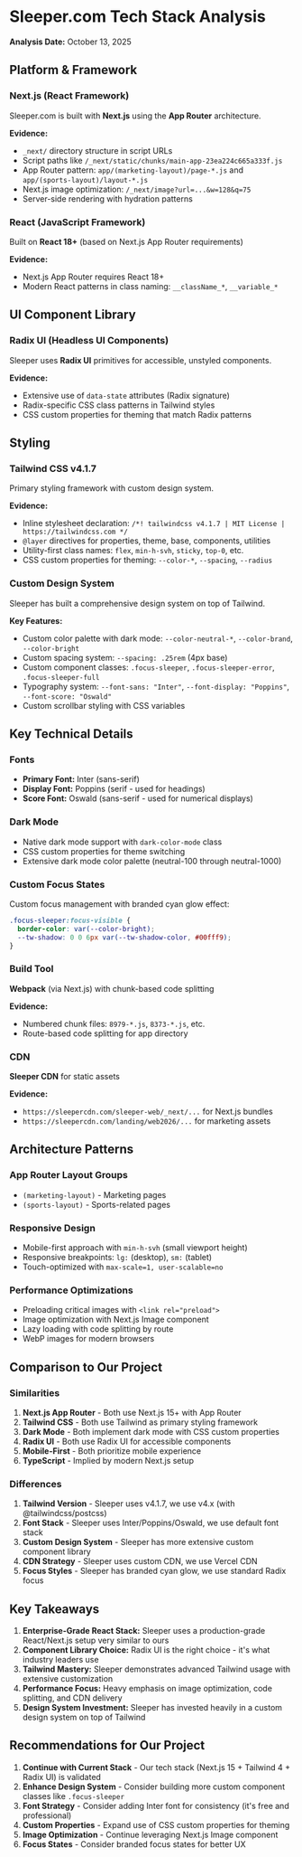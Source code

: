 # Sleeper.com Tech Stack Analysis

**Analysis Date:** October 13, 2025

## Platform & Framework

### Next.js (React Framework)
Sleeper.com is built with **Next.js** using the **App Router** architecture.

**Evidence:**
- `_next/` directory structure in script URLs
- Script paths like `/_next/static/chunks/main-app-23ea224c665a333f.js`
- App Router pattern: `app/(marketing-layout)/page-*.js` and `app/(sports-layout)/layout-*.js`
- Next.js image optimization: `/_next/image?url=...&w=128&q=75`
- Server-side rendering with hydration patterns

### React (JavaScript Framework)
Built on **React 18+** (based on Next.js App Router requirements)

**Evidence:**
- Next.js App Router requires React 18+
- Modern React patterns in class naming: `__className_*`, `__variable_*`

## UI Component Library

### Radix UI (Headless UI Components)
Sleeper uses **Radix UI** primitives for accessible, unstyled components.

**Evidence:**
- Extensive use of `data-state` attributes (Radix signature)
- Radix-specific CSS class patterns in Tailwind styles
- CSS custom properties for theming that match Radix patterns

## Styling

### Tailwind CSS v4.1.7
Primary styling framework with custom design system.

**Evidence:**
- Inline stylesheet declaration: `/*! tailwindcss v4.1.7 | MIT License | https://tailwindcss.com */`
- `@layer` directives for properties, theme, base, components, utilities
- Utility-first class names: `flex`, `min-h-svh`, `sticky`, `top-0`, etc.
- CSS custom properties for theming: `--color-*`, `--spacing`, `--radius`

### Custom Design System
Sleeper has built a comprehensive design system on top of Tailwind.

**Key Features:**
- Custom color palette with dark mode: `--color-neutral-*`, `--color-brand`, `--color-bright`
- Custom spacing system: `--spacing: .25rem` (4px base)
- Custom component classes: `.focus-sleeper`, `.focus-sleeper-error`, `.focus-sleeper-full`
- Typography system: `--font-sans: "Inter"`, `--font-display: "Poppins"`, `--font-score: "Oswald"`
- Custom scrollbar styling with CSS variables

## Key Technical Details

### Fonts
- **Primary Font:** Inter (sans-serif)
- **Display Font:** Poppins (serif - used for headings)
- **Score Font:** Oswald (sans-serif - used for numerical displays)

### Dark Mode
- Native dark mode support with `dark-color-mode` class
- CSS custom properties for theme switching
- Extensive dark mode color palette (neutral-100 through neutral-1000)

### Custom Focus States
Custom focus management with branded cyan glow effect:
```css
.focus-sleeper:focus-visible {
  border-color: var(--color-bright);
  --tw-shadow: 0 0 6px var(--tw-shadow-color, #00fff9);
}
```

### Build Tool
**Webpack** (via Next.js) with chunk-based code splitting

**Evidence:**
- Numbered chunk files: `8979-*.js`, `8373-*.js`, etc.
- Route-based code splitting for app directory

### CDN
**Sleeper CDN** for static assets

**Evidence:**
- `https://sleepercdn.com/sleeper-web/_next/...` for Next.js bundles
- `https://sleepercdn.com/landing/web2026/...` for marketing assets

## Architecture Patterns

### App Router Layout Groups
- `(marketing-layout)` - Marketing pages
- `(sports-layout)` - Sports-related pages

### Responsive Design
- Mobile-first approach with `min-h-svh` (small viewport height)
- Responsive breakpoints: `lg:` (desktop), `sm:` (tablet)
- Touch-optimized with `max-scale=1, user-scalable=no`

### Performance Optimizations
- Preloading critical images with `<link rel="preload">`
- Image optimization with Next.js Image component
- Lazy loading with code splitting by route
- WebP images for modern browsers

## Comparison to Our Project

### Similarities
1. **Next.js App Router** - Both use Next.js 15+ with App Router
2. **Tailwind CSS** - Both use Tailwind as primary styling framework
3. **Dark Mode** - Both implement dark mode with CSS custom properties
4. **Radix UI** - Both use Radix UI for accessible components
5. **Mobile-First** - Both prioritize mobile experience
6. **TypeScript** - Implied by modern Next.js setup

### Differences
1. **Tailwind Version** - Sleeper uses v4.1.7, we use v4.x (with @tailwindcss/postcss)
2. **Font Stack** - Sleeper uses Inter/Poppins/Oswald, we use default font stack
3. **Custom Design System** - Sleeper has more extensive custom component library
4. **CDN Strategy** - Sleeper uses custom CDN, we use Vercel CDN
5. **Focus Styles** - Sleeper has branded cyan glow, we use standard Radix focus

## Key Takeaways

1. **Enterprise-Grade React Stack:** Sleeper uses a production-grade React/Next.js setup very similar to ours
2. **Component Library Choice:** Radix UI is the right choice - it's what industry leaders use
3. **Tailwind Mastery:** Sleeper demonstrates advanced Tailwind usage with extensive customization
4. **Performance Focus:** Heavy emphasis on image optimization, code splitting, and CDN delivery
5. **Design System Investment:** Sleeper has invested heavily in a custom design system on top of Tailwind

## Recommendations for Our Project

1. **Continue with Current Stack** - Our tech stack (Next.js 15 + Tailwind 4 + Radix UI) is validated
2. **Enhance Design System** - Consider building more custom component classes like `.focus-sleeper`
3. **Font Strategy** - Consider adding Inter font for consistency (it's free and professional)
4. **Custom Properties** - Expand use of CSS custom properties for theming
5. **Image Optimization** - Continue leveraging Next.js Image component
6. **Focus States** - Consider branded focus states for better UX
